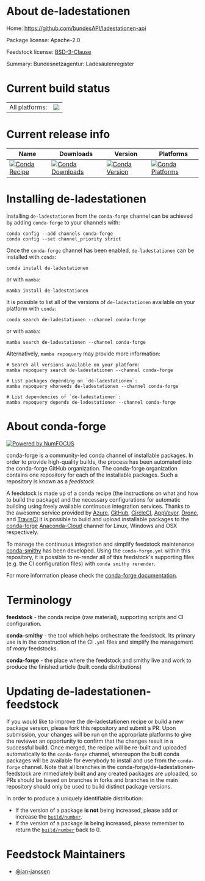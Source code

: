 About de-ladestationen
======================

Home: https://github.com/bundesAPI/ladestationen-api

Package license: Apache-2.0

Feedstock license: [BSD-3-Clause](https://github.com/conda-forge/de-ladestationen-feedstock/blob/main/LICENSE.txt)

Summary: Bundesnetzagentur: Ladesäulenregister

Current build status
====================


<table><tr><td>All platforms:</td>
    <td>
      <a href="https://dev.azure.com/conda-forge/feedstock-builds/_build/latest?definitionId=17424&branchName=main">
        <img src="https://dev.azure.com/conda-forge/feedstock-builds/_apis/build/status/de-ladestationen-feedstock?branchName=main">
      </a>
    </td>
  </tr>
</table>

Current release info
====================

| Name | Downloads | Version | Platforms |
| --- | --- | --- | --- |
| [![Conda Recipe](https://img.shields.io/badge/recipe-de--ladestationen-green.svg)](https://anaconda.org/conda-forge/de-ladestationen) | [![Conda Downloads](https://img.shields.io/conda/dn/conda-forge/de-ladestationen.svg)](https://anaconda.org/conda-forge/de-ladestationen) | [![Conda Version](https://img.shields.io/conda/vn/conda-forge/de-ladestationen.svg)](https://anaconda.org/conda-forge/de-ladestationen) | [![Conda Platforms](https://img.shields.io/conda/pn/conda-forge/de-ladestationen.svg)](https://anaconda.org/conda-forge/de-ladestationen) |

Installing de-ladestationen
===========================

Installing `de-ladestationen` from the `conda-forge` channel can be achieved by adding `conda-forge` to your channels with:

```
conda config --add channels conda-forge
conda config --set channel_priority strict
```

Once the `conda-forge` channel has been enabled, `de-ladestationen` can be installed with `conda`:

```
conda install de-ladestationen
```

or with `mamba`:

```
mamba install de-ladestationen
```

It is possible to list all of the versions of `de-ladestationen` available on your platform with `conda`:

```
conda search de-ladestationen --channel conda-forge
```

or with `mamba`:

```
mamba search de-ladestationen --channel conda-forge
```

Alternatively, `mamba repoquery` may provide more information:

```
# Search all versions available on your platform:
mamba repoquery search de-ladestationen --channel conda-forge

# List packages depending on `de-ladestationen`:
mamba repoquery whoneeds de-ladestationen --channel conda-forge

# List dependencies of `de-ladestationen`:
mamba repoquery depends de-ladestationen --channel conda-forge
```


About conda-forge
=================

[![Powered by
NumFOCUS](https://img.shields.io/badge/powered%20by-NumFOCUS-orange.svg?style=flat&colorA=E1523D&colorB=007D8A)](https://numfocus.org)

conda-forge is a community-led conda channel of installable packages.
In order to provide high-quality builds, the process has been automated into the
conda-forge GitHub organization. The conda-forge organization contains one repository
for each of the installable packages. Such a repository is known as a *feedstock*.

A feedstock is made up of a conda recipe (the instructions on what and how to build
the package) and the necessary configurations for automatic building using freely
available continuous integration services. Thanks to the awesome service provided by
[Azure](https://azure.microsoft.com/en-us/services/devops/), [GitHub](https://github.com/),
[CircleCI](https://circleci.com/), [AppVeyor](https://www.appveyor.com/),
[Drone](https://cloud.drone.io/welcome), and [TravisCI](https://travis-ci.com/)
it is possible to build and upload installable packages to the
[conda-forge](https://anaconda.org/conda-forge) [Anaconda-Cloud](https://anaconda.org/)
channel for Linux, Windows and OSX respectively.

To manage the continuous integration and simplify feedstock maintenance
[conda-smithy](https://github.com/conda-forge/conda-smithy) has been developed.
Using the ``conda-forge.yml`` within this repository, it is possible to re-render all of
this feedstock's supporting files (e.g. the CI configuration files) with ``conda smithy rerender``.

For more information please check the [conda-forge documentation](https://conda-forge.org/docs/).

Terminology
===========

**feedstock** - the conda recipe (raw material), supporting scripts and CI configuration.

**conda-smithy** - the tool which helps orchestrate the feedstock.
                   Its primary use is in the construction of the CI ``.yml`` files
                   and simplify the management of *many* feedstocks.

**conda-forge** - the place where the feedstock and smithy live and work to
                  produce the finished article (built conda distributions)


Updating de-ladestationen-feedstock
===================================

If you would like to improve the de-ladestationen recipe or build a new
package version, please fork this repository and submit a PR. Upon submission,
your changes will be run on the appropriate platforms to give the reviewer an
opportunity to confirm that the changes result in a successful build. Once
merged, the recipe will be re-built and uploaded automatically to the
`conda-forge` channel, whereupon the built conda packages will be available for
everybody to install and use from the `conda-forge` channel.
Note that all branches in the conda-forge/de-ladestationen-feedstock are
immediately built and any created packages are uploaded, so PRs should be based
on branches in forks and branches in the main repository should only be used to
build distinct package versions.

In order to produce a uniquely identifiable distribution:
 * If the version of a package **is not** being increased, please add or increase
   the [``build/number``](https://docs.conda.io/projects/conda-build/en/latest/resources/define-metadata.html#build-number-and-string).
 * If the version of a package **is** being increased, please remember to return
   the [``build/number``](https://docs.conda.io/projects/conda-build/en/latest/resources/define-metadata.html#build-number-and-string)
   back to 0.

Feedstock Maintainers
=====================

* [@jan-janssen](https://github.com/jan-janssen/)

